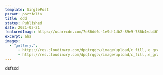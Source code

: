 ```yaml
---
template: SinglePost
parent: portfolio
title: ddd
status: Published
date: 2021-02-21
featuredImage: https://ucarecdn.com/7e86dd0c-1e9d-4db2-89e9-786b4ecb467d/
excerpt: aha
images:
  - "gallery,":
      - https://res.cloudinary.com/dpqtrqgbv/image/upload/c_fill,,e_grayscale,f_auto,,h_2600,,q_auto,,w_2600,/v1614789138/IMG_9676_otoceno_pizepc.jpg
      - https://res.cloudinary.com/dpqtrqgbv/image/upload/c_fill,,e_grayscale,f_auto,,h_2600,,q_auto,,w_2600,/v1614789137/IMG_9663_otoceno_r5lgne.jpg
---
```

dsfsdd